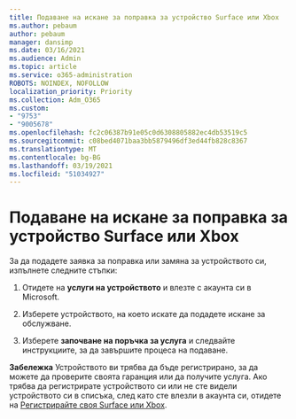 ```yaml
---
title: Подаване на искане за поправка за устройство Surface или Xbox
ms.author: pebaum
author: pebaum
manager: dansimp
ms.date: 03/16/2021
ms.audience: Admin
ms.topic: article
ms.service: o365-administration
ROBOTS: NOINDEX, NOFOLLOW
localization_priority: Priority
ms.collection: Adm_O365
ms.custom:
- "9753"
- "9005678"
ms.openlocfilehash: fc2c06387b91e05c0d6308805882ec4db53519c5
ms.sourcegitcommit: c08bed4071baa3bb5879496df3ed44fb828c8367
ms.translationtype: MT
ms.contentlocale: bg-BG
ms.lasthandoff: 03/19/2021
ms.locfileid: "51034927"
---
```

# <a name="submit-a-repair-request-for-a-surface-or-xbox-device"></a>Подаване на искане за поправка за устройство Surface или Xbox

За да подадете заявка за поправка или замяна за устройството си, изпълнете следните стъпки:

1. Отидете на **услуги на устройството** и влезте с акаунта си в Microsoft.

2. Изберете устройството, на което искате да подадете искане за обслужване.

3. Изберете **започване на поръчка за услуга** и следвайте инструкциите, за да завършите процеса на подаване.

**Забележка** Устройството ви трябва да бъде регистрирано, за да можете да проверите своята гаранция или да получите услуга. Ако трябва да регистрирате устройството си или не сте видели устройството си в списъка, след като сте влезли в акаунта си, отидете на [Регистрирайте своя Surface или Xbox](https://support.microsoft.com/surface/register-your-surface-or-xbox-fd7d73f8-b0e6-c9fa-e83b-0b64652e2376).